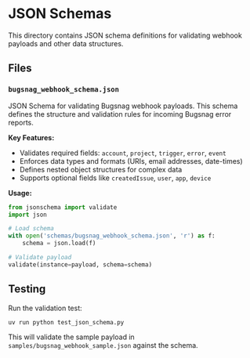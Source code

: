 # JSON Schemas

This directory contains JSON schema definitions for validating webhook payloads and other data structures.

## Files

### `bugsnag_webhook_schema.json`
JSON Schema for validating Bugsnag webhook payloads. This schema defines the structure and validation rules for incoming Bugsnag error reports.

**Key Features:**
- Validates required fields: `account`, `project`, `trigger`, `error`, `event`
- Enforces data types and formats (URIs, email addresses, date-times)
- Defines nested object structures for complex data
- Supports optional fields like `createdIssue`, `user`, `app`, `device`

**Usage:**
```python
from jsonschema import validate
import json

# Load schema
with open('schemas/bugsnag_webhook_schema.json', 'r') as f:
    schema = json.load(f)

# Validate payload
validate(instance=payload, schema=schema)
```

## Testing

Run the validation test:
```bash
uv run python test_json_schema.py
```

This will validate the sample payload in `samples/bugsnag_webhook_sample.json` against the schema.
